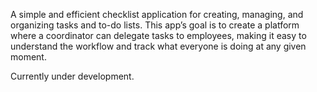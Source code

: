 A simple and efficient checklist application for creating, managing, and organizing tasks and to-do lists. This app’s goal is to create a platform where a coordinator can delegate tasks to employees, making it easy to understand the workflow and track what everyone is doing at any given moment.

Currently under development.
